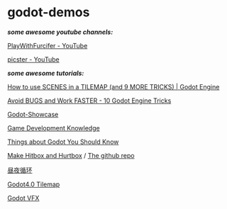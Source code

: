 # godot-demos

***some awesome youtube channels:***

[PlayWithFurcifer - YouTube](https://www.youtube.com/@PlayWithFurcifer)

[picster - YouTube](https://www.youtube.com/@picster)

***some awesome tutorials:***

[How to use SCENES in a TILEMAP (and 9 MORE TRICKS) | Godot Engine](https://www.youtube.com/watch?v=5mGa2m_qCPQ)

[Avoid BUGS and Work FASTER - 10 Godot Engine Tricks](https://www.youtube.com/watch?v=n505BEFqPnw)

[Godot-Showcase](https://www.youtube.com/watch?v=dsBL2Vb4GNs&list=PLIPN1rqO-3eHm4QYcClqcx5Mg2sh_pa7_)

[Game Development Knowledge](https://www.youtube.com/watch?v=JVSNJ7p4KLE&list=PLIPN1rqO-3eHLonTbIUIDPq_AxCpVbuug)

[Things about Godot You Should Know](https://www.youtube.com/watch?v=UqnwfxaMxBU&list=PLIPN1rqO-3eHRuQI_zNbHMGB7Tj8UvM7p)

[Make Hitbox and Hurtbox](https://www.youtube.com/watch?v=tHEr7x5Un9c&list=PLZbFp1Tf_b_zKWYmxIh2z5BS5DrOprxFG&index=2&t=376s) / 
[The github repo](https://github.com/robyn3choi/godot-tutorial_hurtbox)

[昼夜循环](https://www.youtube.com/watch?v=Qe0WXxzhrzQ&t=17s)

[Godot4.0 Tilemap](https://www.youtube.com/watch?v=tQSL2scuqeU)

[Godot VFX](https://www.youtube.com/watch?v=D7XSL0zBOwI&list=PLIPN1rqO-3eHrOQ8BpTtelpq46TF_yFdk&index=1)

